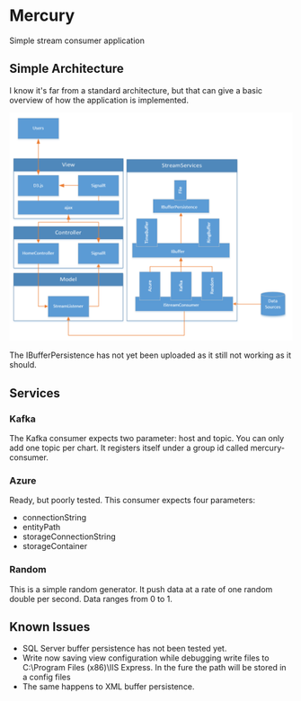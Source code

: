 # Mercury
Simple stream consumer application

## Simple Architecture
I know it's far from a standard architecture, but that can give a basic overview of how the application is implemented.

![Mercury](https://github.com/rafaborges/Mercury/raw/master/Documents/mercury%20architecture.png)

The IBufferPersistence has not yet been uploaded as it still not working as it should.

## Services
### Kafka
The Kafka consumer expects two parameter: host and topic. You can only add one topic per chart. It registers itself under a group id called mercury-consumer.

### Azure
Ready, but poorly tested. This consumer expects four parameters:
 * connectionString
 * entityPath
 * storageConnectionString
 * storageContainer

### Random
This is a simple random generator. It push data at a rate of one random double per second. Data ranges from 0 to 1.

## Known Issues
 * SQL Server buffer persistence has not been tested yet.
 * Write now saving view configuration while debugging write files to C:\Program Files (x86)\IIS Express. In the fure the path will be stored in a config files
 * The same happens to XML buffer persistence.
